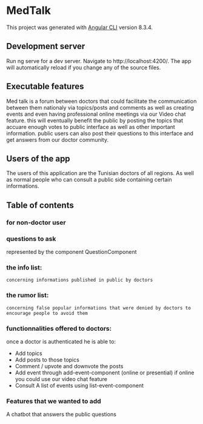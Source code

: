 # MedTalk

This project was generated with [Angular CLI](https://github.com/angular/angular-cli) version 8.3.4.

## Development server

Run ng serve for a dev server. Navigate to http://localhost:4200/. The app will automatically reload if you change any of the source files.

## Executable features
Med talk is a forum between doctors that could facilitate the communication between them nationaly via topics/posts and comments as well as creating events and even having professional online meetings via our Video chat feature. this will eventually benefit the public by posting the topics that accuare enough votes to public interface as well as other important information. public users can also post their questions to this interface and get answers from our doctor community.

## Users of the app 
The users of this application are the Tunisian doctors of all regions. 
As well as normal people who can consult a public side containing certain informations.

## Table of contents

### for non-doctor user
### questions to ask
represented by the component  QuestionComponent


### the info list:
    concerning informations published in public by doctors
### the rumor list:
    concerning false popular informations that were denied by doctors to encourage people to avoid them
 ### functionnalities offered to doctors:
 once a doctor is authenticated he is able to:
* Add topics
* Add posts to those topics
* Comment / upvote and downvote the posts
* Add event through add-event-component (online or presential) if online you could use our video chat feature
* Consult A list of events using list-event-component 
### Features that we wanted to add
A chatbot that answers the public questions 
